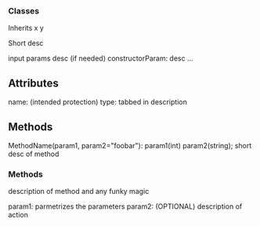 ### Classes
Inherits x y

Short desc

input params desc (if needed)
constructorParam: desc
...

Attributes
----------
name: (intended protection) type:
    tabbed in description

Methods
-------
MethodName(param1, param2="foobar"): param1(int) param2(string);
    short desc of method


### Methods
description of method and any funky magic

param1: parmetrizes the parameters
param2: (OPTIONAL) description of action